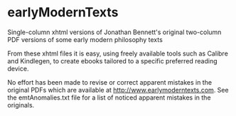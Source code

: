 # earlyModernTexts
Single-column xhtml versions of Jonathan Bennett's original two-column PDF versions of some early modern philosophy texts

From these xhtml files it is easy, using freely available tools such as Calibre and Kindlegen, to create ebooks tailored to a specific preferred reading device.

No effort has been made to revise or correct apparent mistakes in the original PDFs which are available at http://www.earlymoderntexts.com. See the emtAnomalies.txt file for a list of noticed apparent mistakes in the originals.

